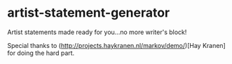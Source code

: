 # artist-statement-generator
Artist statements made ready for you...no more writer's block! 

Special thanks to (http://projects.haykranen.nl/markov/demo/)[Hay Kranen] for doing the hard part. 
